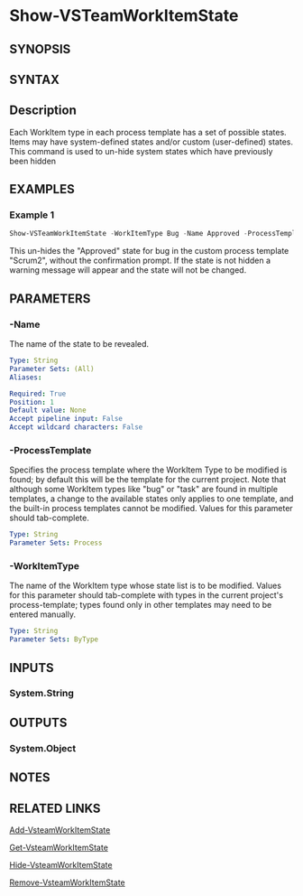 <!-- #include "./common/header.md" -->

# Show-VSTeamWorkItemState

## SYNOPSIS

<!-- #include "./synopsis/Show-VSTeamWorkItemState.md" -->

## SYNTAX

## Description

Each WorkItem type in each process template has a set of possible states.  Items may have system-defined states and/or custom (user-defined) states. This command is used to un-hide system states which have previously been hidden

## EXAMPLES

### Example 1

```PowerShell
Show-VSTeamWorkItemState -WorkItemType Bug -Name Approved -ProcessTemplate Scrum2 -Force
```


This un-hides the "Approved" state for bug in the custom process template "Scrum2", without the confirmation prompt.
If the state is not hidden a warning message will appear and the state will not be changed.

## PARAMETERS

### -Name

The name of the state to be revealed.

```yaml
Type: String
Parameter Sets: (All)
Aliases:

Required: True
Position: 1
Default value: None
Accept pipeline input: False
Accept wildcard characters: False
```

### -ProcessTemplate

Specifies the process template where the WorkItem Type to be modified is found; by default this will be the template for the current project. Note that although some WorkItem types like "bug" or "task" are found in multiple templates, a change to the available states only applies to one template, and the built-in process templates cannot be modified. Values for this parameter should tab-complete.


```yaml
Type: String
Parameter Sets: Process
```


### -WorkItemType

The name of the WorkItem type whose state list is to be modified. Values for this parameter should tab-complete with types in the current project's process-template; types found only in other templates may need to be entered manually. 


```yaml
Type: String
Parameter Sets: ByType
```
<!-- #include "./params/confirm.md" -->

<!-- #include "./params/Force.md" -->

<!-- #include "./params/whatif.md" -->

## INPUTS

### System.String

## OUTPUTS

### System.Object

## NOTES

<!-- #include "./common/prerequisites.md" -->

## RELATED LINKS

<!-- #include "./common/related.md" -->
[Add-VsteamWorkItemState](Add-VsteamWorkItemState.md)

[Get-VsteamWorkItemState](Get-VsteamWorkItemState.md)

[Hide-VsteamWorkItemState](Hide-VsteamWorkItemState.md)

[Remove-VsteamWorkItemState](Remove-VsteamWorkItemState.md)